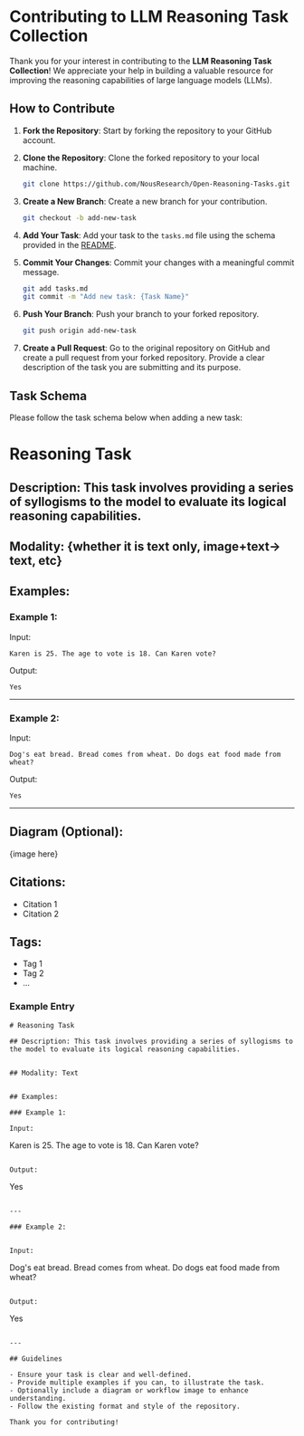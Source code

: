 # Contributing to LLM Reasoning Task Collection

Thank you for your interest in contributing to the **LLM Reasoning Task Collection**! We appreciate your help in building a valuable resource for improving the reasoning capabilities of large language models (LLMs).

## How to Contribute

1. **Fork the Repository**: Start by forking the repository to your GitHub account.

2. **Clone the Repository**: Clone the forked repository to your local machine.
    ```bash
    git clone https://github.com/NousResearch/Open-Reasoning-Tasks.git
    ```

3. **Create a New Branch**: Create a new branch for your contribution.
    ```bash
    git checkout -b add-new-task
    ```

4. **Add Your Task**: Add your task to the `tasks.md` file using the schema provided in the [README](README.md).

5. **Commit Your Changes**: Commit your changes with a meaningful commit message.
    ```bash
    git add tasks.md
    git commit -m "Add new task: {Task Name}"
    ```

6. **Push Your Branch**: Push your branch to your forked repository.
    ```bash
    git push origin add-new-task
    ```

7. **Create a Pull Request**: Go to the original repository on GitHub and create a pull request from your forked repository. Provide a clear description of the task you are submitting and its purpose.

## Task Schema

Please follow the task schema below when adding a new task:

# Reasoning Task 

## Description: This task involves providing a series of syllogisms to the model to evaluate its logical reasoning capabilities. 


## Modality: {whether it is text only, image+text-> text, etc}


## Examples:

### Example 1:

Input:
```
Karen is 25. The age to vote is 18. Can Karen vote?
```  

Output:
```
Yes
```  

---

### Example 2:


Input:
```
Dog's eat bread. Bread comes from wheat. Do dogs eat food made from wheat?
```  

Output:
```
Yes
```  

---

## Diagram (Optional): 

{image here} 



## Citations:
- Citation 1
- Citation 2

## Tags:
- Tag 1
- Tag 2
- ...


### Example Entry
```
# Reasoning Task 

## Description: This task involves providing a series of syllogisms to the model to evaluate its logical reasoning capabilities. 


## Modality: Text


## Examples:

### Example 1:

Input:
```
Karen is 25. The age to vote is 18. Can Karen vote?
```  

Output:
```
Yes
```  

---

### Example 2:


Input:
```
Dog's eat bread. Bread comes from wheat. Do dogs eat food made from wheat?
```  

Output:
```
Yes
```  

---

## Guidelines

- Ensure your task is clear and well-defined.
- Provide multiple examples if you can, to illustrate the task.
- Optionally include a diagram or workflow image to enhance understanding.
- Follow the existing format and style of the repository.

Thank you for contributing!
